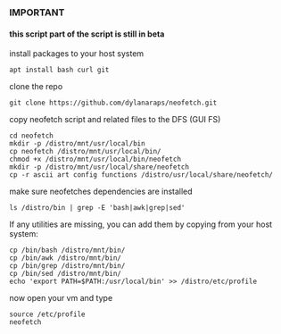 ### IMPORTANT
#### this script part of the script is still in beta
install packages to your host system
```
apt install bash curl git
```
clone the repo
```
git clone https://github.com/dylanaraps/neofetch.git
```
copy neofetch script and related files to the DFS (GUI FS)
```
cd neofetch
mkdir -p /distro/mnt/usr/local/bin
cp neofetch /distro/mnt/usr/local/bin/
chmod +x /distro/mnt/usr/local/bin/neofetch
mkdir -p /distro/mnt/usr/local/share/neofetch
cp -r ascii art config functions /distro/usr/local/share/neofetch/
```
make sure neofetches dependencies are installed
```
ls /distro/bin | grep -E 'bash|awk|grep|sed'
```
If any utilities are missing, you can add them by copying from your host system:
```
cp /bin/bash /distro/mnt/bin/
cp /bin/awk /distro/mnt/bin/
cp /bin/grep /distro/mnt/bin/
cp /bin/sed /distro/mnt/bin/
echo 'export PATH=$PATH:/usr/local/bin' >> /distro/etc/profile
```
now open your vm and type 
```
source /etc/profile
neofetch
```
